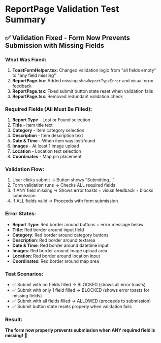 # ReportPage Validation Test Summary

## ✅ Validation Fixed - Form Now Prevents Submission with Missing Fields

### What Was Fixed:
1. **ToastFormHelper.tsx**: Changed validation logic from "all fields empty" to "any field missing"
2. **ReportPage.tsx**: Added missing `showReportTypeError` and visual error feedback
3. **ReportPage.tsx**: Fixed submit button state reset when validation fails
4. **ReportPage.tsx**: Removed redundant validation check

### Required Fields (All Must Be Filled):
1. **Report Type** - Lost or Found selection
2. **Title** - Item title text
3. **Category** - Item category selection  
4. **Description** - Item description text
5. **Date & Time** - When item was lost/found
6. **Images** - At least 1 image upload
7. **Location** - Location text selection
8. **Coordinates** - Map pin placement

### Validation Flow:
1. User clicks submit → Button shows "Submitting..."
2. Form validation runs → Checks ALL required fields
3. If ANY field missing → Shows error toasts + visual feedback + blocks submission
4. If ALL fields valid → Proceeds with form submission

### Error States:
- **Report Type**: Red border around buttons + error message below
- **Title**: Red border around input field
- **Category**: Red border around category buttons  
- **Description**: Red border around textarea
- **Date & Time**: Red border around datetime input
- **Images**: Red border around image upload area
- **Location**: Red border around location input
- **Coordinates**: Red border around map area

### Test Scenarios:
- ✅ Submit with no fields filled → BLOCKED (shows all error toasts)
- ✅ Submit with only 1 field filled → BLOCKED (shows error toasts for missing fields)
- ✅ Submit with all fields filled → ALLOWED (proceeds to submission)
- ✅ Submit button state resets properly when validation fails

### Result:
**The form now properly prevents submission when ANY required field is missing!** 🎉
